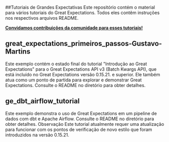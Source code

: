 ##Tutoriais de Grandes Expectativas
Este repositório contém o material para vários tutoriais do Great Expectations. Todos eles contêm instruções nos respectivos arquivos README.

**[Convidamos contribuições da comunidade para esses tutoriais!](https://docs.greatexpectations.io/docs/)**


## great_expectations_primeiros_passos-Gustavo-Martins
Este exemplo contém o estado final do tutorial "Introdução ao Great Expectations" para o Great Expectations API v3 (Batch Kwargs API), que está incluído no Great Expectations versão 0.15.21. e superior. Ele também atua como um ponto de partida para explorar e demonstrar Great Expectations. Consulte o README no diretório para obter detalhes.

## ge_dbt_airflow_tutorial
Este exemplo demonstra o uso de Great Expectations em um pipeline de dados com dbt e Apache Airflow. Consulte o README no diretório para obter detalhes. Observação Este tutorial atualmente requer uma atualização para funcionar com os pontos de verificação de novo estilo que foram introduzidos na versão 0.15.21.
